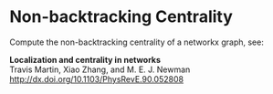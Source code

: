 # Non-backtracking Centrality
Compute the non-backtracking centrality of a networkx graph, see:

**Localization and centrality in networks**<br>
Travis Martin, Xiao Zhang, and M. E. J. Newman<br>
http://dx.doi.org/10.1103/PhysRevE.90.052808
